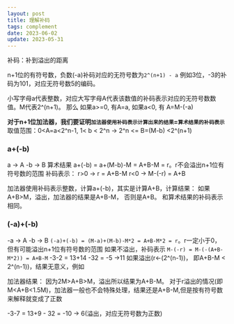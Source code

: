 ```yaml
---
layout: post
title: 理解补码
tags: complement
date: 2023-06-02
update: 2023-05-31
---
```


补码：补到溢出的距离

n+1位的有符号数，负数(-a)补码对应的无符号数为`2^(n+1) - a`
例如3位，-3的补码为101，对应无符号数5的编码。

小写字母a代表整数，对应大写字母A代表该数值的补码表示对应的无符号数数值。M代表2^(n+1)。
那么 如果a>=0, 有A=a,
如果a<0, 有 A=M-(-a)

**对于n+1位加法器，我们要证明`加法器使用补码表示计算出来的结果`=`算术结果的补码表示`**
取值范围：0<A=a<2^n-1, 1< b < 2^n -> 2^n <= B=(M-b) <2^(n+1)

### a+(-b)
a -> A
-b -> B
算术结果 a+(-b) = a+(M-b)-M = A+B-M = r。r不会溢出n+1位有符号数的范围
补码表示：
r>0 -> r = A+B-M
r<0 -> M-(-r) = A+B


加法器使用补码表示整数，计算a+(-b)，其实是计算A+B，计算结果：
如果A+B>M，溢出，加法器的结果是A+B-M，
否则是A+B。
和算术结果的补码表示相同。

### (-a)+(-b)
-a -> A
-b -> B
`(-a)+(-b) = (M-a)+(M-b)-M*2 = A+B-M*2 = r`。r一定小于0，但有可能溢出n+1位有符号数的范围
如果不溢出，补码表示 `M-(-r) = M-(-(A+B-M*2)) = A+B-M`
-3-2 = 13+14 -32 = -5 ->11
如果溢出(r<-(2^(n-1))， 即A+B-M < 2^(n-1))，结果无意义，例如

加法器结果：
因为2M>A+B>M，溢出所以结果为A+B-M。
对于r溢出的情况(即M<A+B<1.5M)，加法器一般也不会特殊处理，结果还是A+B-M,但是按有符号数来解释就变成了正数

-3-7 = 13+9 - 32 = -10 -> 6(溢出，对应无符号数为正数)
